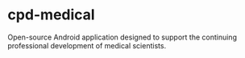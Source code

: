 # cpd-medical
Open-source Android application designed to support the continuing professional development of medical scientists.
